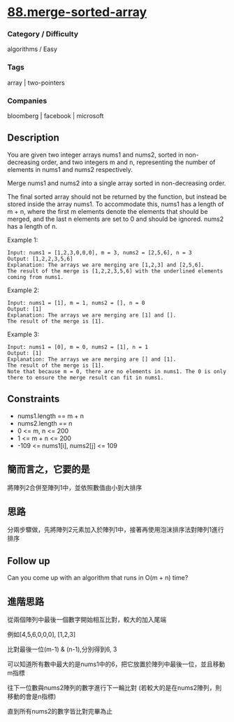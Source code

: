 # [88.merge-sorted-array](https://leetcode.com/problems/merge-sorted-array)

### Category / Difficulty
algorithms / Easy

### Tags
array | two-pointers
	 		
### Companies
bloomberg | facebook | microsoft

## Description
You are given two integer arrays nums1 and nums2, sorted in non-decreasing order, and two integers m and n, representing the number of elements in nums1 and nums2 respectively.

Merge nums1 and nums2 into a single array sorted in non-decreasing order.

The final sorted array should not be returned by the function, but instead be stored inside the array nums1. To accommodate this, nums1 has a length of m + n, where the first m elements denote the elements that should be merged, and the last n elements are set to 0 and should be ignored. nums2 has a length of n.

Example 1:
```
Input: nums1 = [1,2,3,0,0,0], m = 3, nums2 = [2,5,6], n = 3
Output: [1,2,2,3,5,6]
Explanation: The arrays we are merging are [1,2,3] and [2,5,6].
The result of the merge is [1,2,2,3,5,6] with the underlined elements coming from nums1.
```

Example 2:
```
Input: nums1 = [1], m = 1, nums2 = [], n = 0
Output: [1]
Explanation: The arrays we are merging are [1] and [].
The result of the merge is [1].
```

Example 3:
```
Input: nums1 = [0], m = 0, nums2 = [1], n = 1
Output: [1]
Explanation: The arrays we are merging are [] and [1].
The result of the merge is [1].
Note that because m = 0, there are no elements in nums1. The 0 is only there to ensure the merge result can fit in nums1.
```

## Constraints
- nums1.length == m + n
- nums2.length == n
- 0 <= m, n <= 200
- 1 <= m + n <= 200
- -109 <= nums1[i], nums2[j] <= 109

## 簡而言之，它要的是

將陣列2合併至陣列1中，並依照數值由小到大排序

## 思路

分兩步驟做，先將陣列2元素加入於陣列1中，接著再使用泡沫排序法對陣列1進行排序


## Follow up
Can you come up with an algorithm that runs in O(m + n) time?


## 進階思路

從兩個陣列中最後一個數字開始相互比對，較大的加入尾端

例如[4,5,6,0,0,0], [1,2,3]

比對最後一位(m-1) & (n-1),分別得到6, 3

可以知道所有數中最大的是nums1中的6，把它放置於陣列中最後一位，並且移動m指標

往下一位數與nums2陣列的數字進行下一輪比對 (若較大的是在nums2陣列，則移動的會是n指標)

直到所有nums2的數字皆比對完畢為止